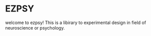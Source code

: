 # EZPSY
welcome to ezpsy! This is a libirary to experimental design in field of neuroscience or psychology.
